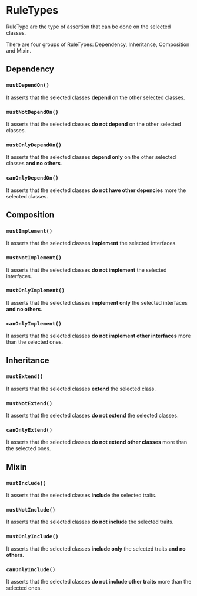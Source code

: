 # RuleTypes

RuleType are the type of assertion that can be done on the selected classes.

There are four groups of RuleTypes: Dependency, Inheritance, Composition and Mixin.

## Dependency

### `mustDependOn()`
It asserts that the selected classes **depend** on the other selected classes.

### `mustNotDependOn()`
It asserts that the selected classes **do not depend** on the other selected classes.

### `mustOnlyDependOn()`
It asserts that the selected classes **depend only** on the other selected classes **and no others**.

### `canOnlyDependOn()`
It asserts that the selected classes **do not have other depencies** more the selected classes.

## Composition

### `mustImplement()`
It asserts that the selected classes **implement** the selected interfaces.

### `mustNotImplement()`
It asserts that the selected classes **do not implement** the selected interfaces.

### `mustOnlyImplement()`
It asserts that the selected classes **implement only** the selected interfaces **and no others**.

### `canOnlyImplement()`
It asserts that the selected classes **do not implement other interfaces** more than the selected ones.

## Inheritance

### `mustExtend()`
It asserts that the selected classes **extend** the selected class.

### `mustNotExtend()`
It asserts that the selected classes **do not extend** the selected classes.

### `canOnlyExtend()`
It asserts that the selected classes **do not extend other classes** more than the selected ones.

## Mixin

### `mustInclude()`
It asserts that the selected classes **include** the selected traits.

### `mustNotInclude()`
It asserts that the selected classes **do not include** the selected traits.

### `mustOnlyInclude()`
It asserts that the selected classes **include only** the selected traits **and no others**.

### `canOnlyInclude()`
It asserts that the selected classes **do not include other traits** more than the selected ones.
